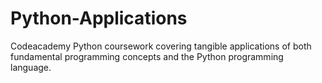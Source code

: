 # Python-Applications
Codeacademy Python coursework covering tangible applications of both fundamental programming concepts and the Python programming language.
